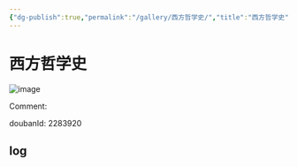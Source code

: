 ```yaml
---
{"dg-publish":true,"permalink":"/gallery/西方哲学史/","title":"西方哲学史","created":"2025-05-31T15:54:26.584+08:00"}
---
```



# 西方哲学史

![image](https://hiraeth-picbed.oss-cn-beijing.aliyuncs.com/20250531155426.webp)

Comment: 



doubanId: 2283920

## log

